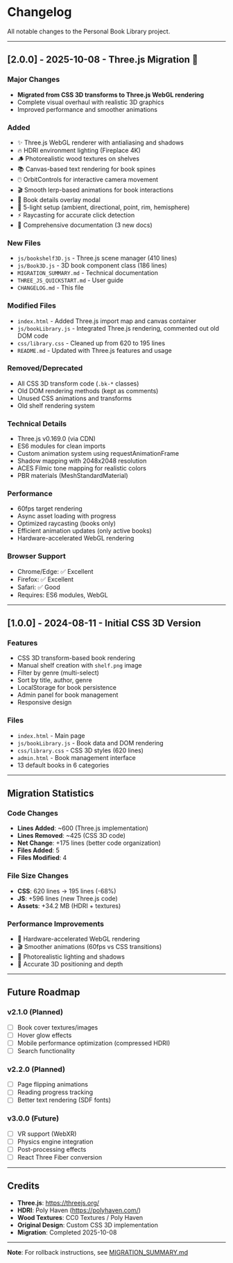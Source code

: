 # Changelog

All notable changes to the Personal Book Library project.

---

## [2.0.0] - 2025-10-08 - Three.js Migration 🎉

### Major Changes
- **Migrated from CSS 3D transforms to Three.js WebGL rendering**
- Complete visual overhaul with realistic 3D graphics
- Improved performance and smoother animations

### Added
- ✨ Three.js WebGL renderer with antialiasing and shadows
- 🔥 HDRI environment lighting (Fireplace 4K)
- 🪵 Photorealistic wood textures on shelves
- 📚 Canvas-based text rendering for book spines
- 🖱️ OrbitControls for interactive camera movement
- 🎬 Smooth lerp-based animations for book interactions
- 📱 Book details overlay modal
- 🎨 5-light setup (ambient, directional, point, rim, hemisphere)
- ⚡ Raycasting for accurate click detection
- 📄 Comprehensive documentation (3 new docs)

### New Files
- `js/bookshelf3D.js` - Three.js scene manager (410 lines)
- `js/Book3D.js` - 3D book component class (186 lines)
- `MIGRATION_SUMMARY.md` - Technical documentation
- `THREE_JS_QUICKSTART.md` - User guide
- `CHANGELOG.md` - This file

### Modified Files
- `index.html` - Added Three.js import map and canvas container
- `js/bookLibrary.js` - Integrated Three.js rendering, commented out old DOM code
- `css/library.css` - Cleaned up from 620 to 195 lines
- `README.md` - Updated with Three.js features and usage

### Removed/Deprecated
- All CSS 3D transform code (`.bk-*` classes)
- Old DOM rendering methods (kept as comments)
- Unused CSS animations and transforms
- Old shelf rendering system

### Technical Details
- Three.js v0.169.0 (via CDN)
- ES6 modules for clean imports
- Custom animation system using requestAnimationFrame
- Shadow mapping with 2048x2048 resolution
- ACES Filmic tone mapping for realistic colors
- PBR materials (MeshStandardMaterial)

### Performance
- 60fps target rendering
- Async asset loading with progress
- Optimized raycasting (books only)
- Efficient animation updates (only active books)
- Hardware-accelerated WebGL rendering

### Browser Support
- Chrome/Edge: ✅ Excellent
- Firefox: ✅ Excellent
- Safari: ✅ Good
- Requires: ES6 modules, WebGL

---

## [1.0.0] - 2024-08-11 - Initial CSS 3D Version

### Features
- CSS 3D transform-based book rendering
- Manual shelf creation with `shelf.png` image
- Filter by genre (multi-select)
- Sort by title, author, genre
- LocalStorage for book persistence
- Admin panel for book management
- Responsive design

### Files
- `index.html` - Main page
- `js/bookLibrary.js` - Book data and DOM rendering
- `css/library.css` - CSS 3D styles (620 lines)
- `admin.html` - Book management interface
- 13 default books in 6 categories

---

## Migration Statistics

### Code Changes
- **Lines Added**: ~600 (Three.js implementation)
- **Lines Removed**: ~425 (CSS 3D code)
- **Net Change**: +175 lines (better code organization)
- **Files Added**: 5
- **Files Modified**: 4

### File Size Changes
- **CSS**: 620 lines → 195 lines (-68%)
- **JS**: +596 lines (new Three.js code)
- **Assets**: +34.2 MB (HDRI + textures)

### Performance Improvements
- 🚀 Hardware-accelerated WebGL rendering
- 🎬 Smoother animations (60fps vs CSS transitions)
- 🎨 Photorealistic lighting and shadows
- 📐 Accurate 3D positioning and depth

---

## Future Roadmap

### v2.1.0 (Planned)
- [ ] Book cover textures/images
- [ ] Hover glow effects
- [ ] Mobile performance optimization (compressed HDRI)
- [ ] Search functionality

### v2.2.0 (Planned)
- [ ] Page flipping animations
- [ ] Reading progress tracking
- [ ] Better text rendering (SDF fonts)

### v3.0.0 (Future)
- [ ] VR support (WebXR)
- [ ] Physics engine integration
- [ ] Post-processing effects
- [ ] React Three Fiber conversion

---

## Credits

- **Three.js**: https://threejs.org/
- **HDRI**: Poly Haven (https://polyhaven.com/)
- **Wood Textures**: CC0 Textures / Poly Haven
- **Original Design**: Custom CSS 3D implementation
- **Migration**: Completed 2025-10-08

---

**Note**: For rollback instructions, see [MIGRATION_SUMMARY.md](MIGRATION_SUMMARY.md)
